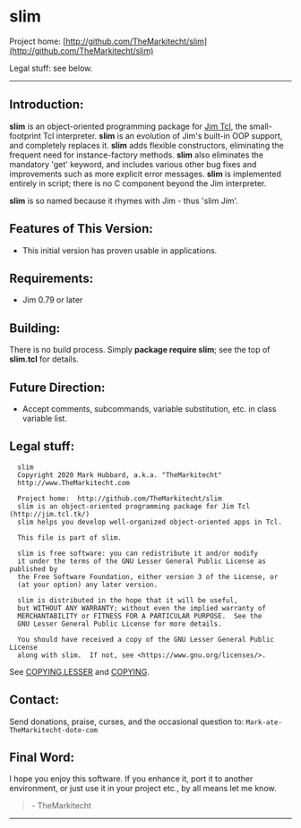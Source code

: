 # slim

Project home:  [http://github.com/TheMarkitecht/slim](http://github.com/TheMarkitecht/slim)

Legal stuff:  see below.

---

## Introduction:

**slim** is an object-oriented programming package for [Jim Tcl](http://jim.tcl.tk/), the small-footprint Tcl interpreter.
**slim** is an evolution of Jim's built-in OOP support, and completely replaces it.
**slim** adds flexible constructors, eliminating the frequent need for instance-factory methods.
**slim** also eliminates the mandatory 'get' keyword, and includes various other bug fixes and improvements such as more explicit error messages.
**slim** is implemented entirely in script; there is no C component beyond the Jim interpreter.

**slim** is so named because it rhymes with Jim - thus 'slim Jim'.

## Features of This Version:

* This initial version has proven usable in applications.

## Requirements:

* Jim 0.79 or later

## Building:

There is no build process.  Simply **package require slim**; see the top of **slim.tcl** for details.

## Future Direction:

* Accept comments, subcommands, variable substitution, etc. in class variable list.

## Legal stuff:
```
  slim
  Copyright 2020 Mark Hubbard, a.k.a. "TheMarkitecht"
  http://www.TheMarkitecht.com

  Project home:  http://github.com/TheMarkitecht/slim
  slim is an object-oriented programming package for Jim Tcl (http://jim.tcl.tk/)
  slim helps you develop well-organized object-oriented apps in Tcl.

  This file is part of slim.

  slim is free software: you can redistribute it and/or modify
  it under the terms of the GNU Lesser General Public License as published by
  the Free Software Foundation, either version 3 of the License, or
  (at your option) any later version.

  slim is distributed in the hope that it will be useful,
  but WITHOUT ANY WARRANTY; without even the implied warranty of
  MERCHANTABILITY or FITNESS FOR A PARTICULAR PURPOSE.  See the
  GNU Lesser General Public License for more details.

  You should have received a copy of the GNU Lesser General Public License
  along with slim.  If not, see <https://www.gnu.org/licenses/>.
```

See [COPYING.LESSER](COPYING.LESSER) and [COPYING](COPYING).

## Contact:

Send donations, praise, curses, and the occasional question to: `Mark-ate-TheMarkitecht-dote-com`

## Final Word:

I hope you enjoy this software.  If you enhance it, port it to another environment,
or just use it in your project etc., by all means let me know.

>  \- TheMarkitecht

---
